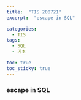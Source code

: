 ```yaml
---
title:  "TIS 200721"
excerpt:  "escape in SQL"

categories:
  - TIS
tags:
  - SQL
  - 기초

toc: true
toc_sticky: true
---
```


### escape in SQL
